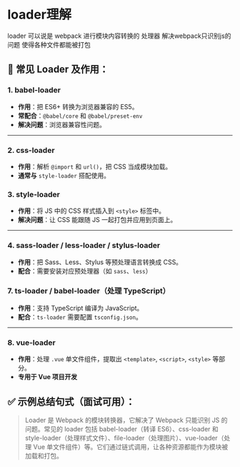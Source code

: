 # loader理解

loader 可以说是 webpack 进行模块内容转换的 处理器  解决webpack只识别js的问题  使得各种文件都能被打包

## 🔧 常见 Loader 及作用：

### 1. **babel-loader**

- **作用**：把 ES6+ 转换为浏览器兼容的 ES5。
- **常配合**：`@babel/core` 和 `@babel/preset-env`
- **解决问题**：浏览器兼容性问题。

------

### 2. **css-loader**

- **作用**：解析 `@import` 和 `url()`，把 CSS 当成模块加载。
- **通常与** `style-loader` 搭配使用。

### 3. **style-loader**

- **作用**：将 JS 中的 CSS 样式插入到 `<style>` 标签中。
- **解决问题**：让 CSS 能跟随 JS 一起打包并应用到页面上。

------

### 4. **sass-loader / less-loader / stylus-loader**

- **作用**：把 Sass、Less、Stylus 等预处理语言转换成 CSS。
- **配合**：需要安装对应预处理器（如 `sass`、`less`）

### 7. **ts-loader / babel-loader（处理 TypeScript）**

- **作用**：支持 TypeScript 编译为 JavaScript。
- **配合**：`ts-loader` 需要配置 `tsconfig.json`。

------

### 8. **vue-loader**

- **作用**：处理 `.vue` 单文件组件，提取出 `<template>`, `<script>`, `<style>` 等部分。
- **专用于 Vue 项目开发**

## ✅ 示例总结句式（面试可用）：

> Loader 是 Webpack 的模块转换器，它解决了 Webpack 只能识别 JS 的问题。常见的 loader 包括 babel-loader（转译 ES6）、css-loader 和 style-loader（处理样式文件）、file-loader（处理图片）、vue-loader（处理 Vue 单文件组件）等。它们通过链式调用，让各种资源都能作为模块被加载和打包。
